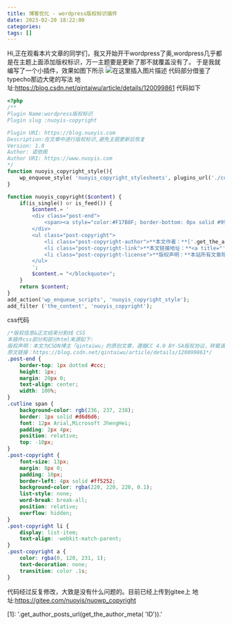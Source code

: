 ```yaml
---
title: 博客优化 - wordpress版权标识插件
date: 2023-02-20 18:22:00
categories: 
tags: []
---
```


Hi,正在观看本片文章的同学们，我又开始开干wordpress了奥,wordpress几乎都是在主题上面添加版权标识，万一主题要是更新了那不就覆盖没有了。
于是我就编写了一个小插件，效果如图下所示
![在这里插入图片描述](https://img-blog.csdnimg.cn/60913dd623534002a5e904d80fc71808.png#pic_center)
代码部分借鉴了typecho那边大佬的写法
地址:https://blog.csdn.net/qintaiwu/article/details/120099861
代码如下
```php
<?php
/**
Plugin Name:wordpress版权标识
Plugin slug :nuoyis-copyright

Plugin URI: https://blog.nuoyis.com
Description:在文章中进行版权标识,避免主题更新后恢复
Version: 1.0
Author: 诺依阁
Author URI: https://www.nuoyis.com
*/
function nuoyis_copyright_style(){
    wp_enqueue_style( 'nuoyis_copyright_stylesheets', plugins_url('./copyright.css', __FILE__), array(), '1.0', 'all' );
}

function nuoyis_copyright($content) {
    if(is_single() or is_feed()) {
        $content.= '
        <div class="post-end">
            <span><a style="color:#F17B8F; border-bottom: 0px solid #999!important;">-------------------------此篇文章到此结束-------------------------</a></span>
        </div>
        <ul class="post-copyright">
            <li class="post-copyright-author">**本文作者：**['.get_the_author().'][1]</li>
            <li class="post-copyright-link">**本文链接地址：**<a title="'.get_the_title().'" href="'.get_permalink().'">'.get_permalink().'</a></li>
            <li class="post-copyright-license">**版权声明：**本站所有文章除特别声明外，均采用：<a title="文章协议" href="https://creativecommons.org/licenses/by-nc-sa/4.0/">CC BY-NC-SA 4.0</a>许可协议。转载请注明来自<a href="./" data-pjax-state="">'.get_bloginfo('name').'</a></li>
        </ul>
        ';
        $content.= "</blockquote>";
    }
    return $content;
}
add_action('wp_enqueue_scripts', 'nuoyis_copyright_style');
add_filter ('the_content', 'nuoyis_copyright');
```
css代码
```css
/*版权信息&正文结束分割线 CSS
本插件css部分和部分html来源如下:
版权声明：本文为CSDN博主「qintaiwu」的原创文章，遵循CC 4.0 BY-SA版权协议，转载请附上原文出处链接及本声明。
原文链接：https://blog.csdn.net/qintaiwu/article/details/120099861*/
.post-end {
    border-top: 1px dotted #ccc;
    height: 1px;
    margin: 20px 0;
    text-align: center;
    width: 100%;
}
.cutline span {
    background-color: rgb(236, 237, 238);
    border: 1px solid #d6d6d6;
    font: 12px Arial,Microsoft JhengHei;
    padding: 2px 4px;
    position: relative;
    top: -10px;
}
.post-copyright {
    font-size: 13px;
    margin: 8px 0;
    padding: 10px;
    border-left: 4px solid #ff5252;
    background-color: rgba(220, 220, 220, 0.1);
    list-style: none;
    word-break: break-all;
    position: relative;
    overflow: hidden;
}
.post-copyright li {
    display: list-item;
    text-align: -webkit-match-parent;
}
.post-copyright a {
    color: rgba(0, 120, 231, 1);
    text-decoration: none;
    transition: color .1s;
}
```
代码经过反复修改，大致是没有什么问题的。目前已经上传到gitee上
地址:https://gitee.com/nuoyis/nuowp_copyright

[1]: '.get_author_posts_url(get_the_author_meta( 'ID')).'
